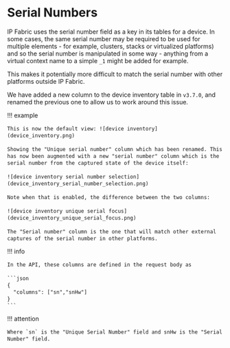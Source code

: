 # Serial Numbers

IP Fabric uses the serial number field as a key in its tables for a device. In some cases, the same serial number may be required to be used for multiple elements - for example, clusters, stacks or virtualized platforms) and so the serial number is manipulated in some way - anything from a virtual context name to a simple `_1` might be added for example.

This makes it potentially more difficult to match the serial number with other platforms outside IP Fabric.

We have added a new column to the device inventory table in `v3.7.0`, and renamed the previous one to allow us to work around this issue.

!!! example

    This is now the default view: ![device inventory](device_inventory.png)

    Showing the "Unique serial number" column which has been renamed. This has now been augmented with a new "serial number" column which is the serial number from the captured state of the device itself:

    ![device inventory serial number selection](device_inventory_serial_number_selection.png)

    Note when that is enabled, the difference between the two columns:

    ![device inventory unique serial focus](device_inventory_unique_serial_focus.png)

    The "Serial number" column is the one that will match other external captures of the serial number in other platforms.

!!! info

    In the API, these columns are defined in the request body as

    ```json
    {
      "columns": ["sn","snHw"]
    }
    ```

!!! attention

    Where `sn` is the "Unique Serial Number" field and snHw is the "Serial Number" field.
